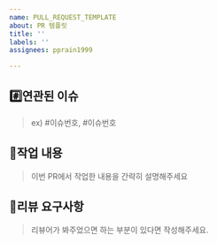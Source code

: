 ```yaml
---
name: PULL_REQUEST_TEMPLATE
about: PR 템플릿
title: ''
labels: ''
assignees: pprain1999

---
```


## #️⃣연관된 이슈
> ex) #이슈번호, #이슈번호

## 📝작업 내용
> 이번 PR에서 작업한 내용을 간략히 설명해주세요

## 💬리뷰 요구사항
> 리뷰어가 봐주었으면 하는 부분이 있다면 작성해주세요.
